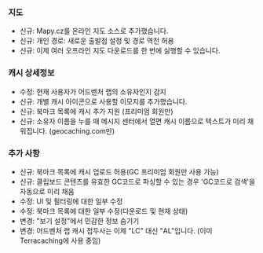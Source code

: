 ### 지도
- 신규: Mapy.cz를 온라인 지도 소스로 추가했습니다.
- 신규: 개인 경로: 새로운 출발점 설정 및 경로 역전 허용
- 신규: 이제 여러 오프라인 지도 다운로드를 한 번에 실행할 수 있습니다.

### 캐시 상세정보
- 수정: 현재 사용자가 어드벤처 랩의 소유자인지 감지
- 신규: 개별 캐시 아이콘으로 사용할 이모지를 추가했습니다.
- 신규: 북마크 목록에 캐시 추가 지원 (프리미엄 회원만)
- 신규: 소유자 이름을 누를 때 메시지 센터에서 열면 캐시 이름으로 텍스트가 미리 채워집니다. (geocaching.com만)

### 추가 사항
- 신규: 북마크 목록에 캐시 업로드 허용(GC 프리미엄 회원만 사용 가능)
- 신규: 클립보드 콘텐츠를 유효한 GC코드로 파싱할 수 있는 경우 'GC코드로 검색'을 자동으로 미리 채움
- 수정: UI 및 필터링에 대한 일부 수정
- 수정: 북마크 목록에 대한 일부 수정(다운로드 및 현재 상태)
- 변경: "보기 설정"에서 민감한 정보 숨기기
- 변경: 어드벤처 랩 캐시 접두사는 이제 "LC" 대신 "AL"입니다. (이미 Terracaching에 사용 중임)
